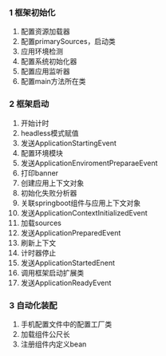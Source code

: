 ### 1 框架初始化

1. 配置资源加载器
2. 配置primarySources，启动类
3. 应用环境检测
4. 配置系统初始化器
5. 配置应用监听器
6. 配置main方法所在类

### 2 框架启动

1. 开始计时
2. headless模式赋值
3. 发送ApplicationStartingEvent
4. 配置环境模块
5. 发送ApplicationEnviromentPreparaeEvent
6. 打印banner
7. 创建应用上下文对象
8. 初始化失败分析器
9. 关联springboot组件与应用上下文对象
10. 发送ApplicationContextInitializedEvent
11. 加载sources
12. 发送ApplicationPreparedEvent
13. 刷新上下文
14. 计时器停止
15. 发送ApplicationStartedEnent
16. 调用框架启动扩展类
17. 发送ApplicationReadyEvent

### 3 自动化装配

1. 手机配置文件中的配置工厂类
2. 加载组件公尺长
3. 注册组件内定义bean